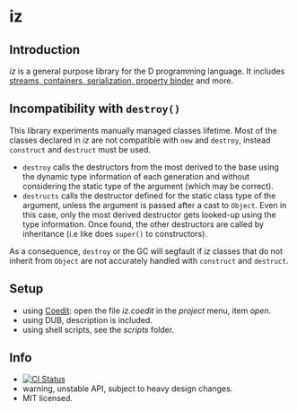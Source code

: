 iz
==

Introduction
------------
_iz_ is a general purpose library for the D programming language.
It includes [streams, containers, serialization, property binder](http://bbasile.github.io/iz/) and more.

Incompatibility with `destroy()`
--------------------------------

This library experiments manually managed classes lifetime.
Most of the classes declared in _iz_ are not compatible with `new` and `destroy`, instead `construct` and `destruct` must be used.

- `destroy` calls the destructors from the most derived to the base using the dynamic type information of each generation and without considering the static type of the argument (which may be correct).
- `destructs` calls the destructor defined for the static class type of the argument, unless the argument is passed after a cast to `Object`. Even in this case, only the most derived destructor gets looked-up using the type information. Once found, the other destructors are called by inheritance (i.e like does `super()` to constructors).

As a consequence, `destroy` or the GC will segfault if _iz_ classes that do not inherit from `Object` are not accurately handled with `construct` and `destruct`.

Setup
-----

- using [Coedit](https://github.com/BBasile/Coedit): open the file _iz.coedit_ in the _project_ menu, item _open_.
- using DUB, description is included.
- using shell scripts, see the _scripts_ folder.

Info
----
- [![CI Status](https://travis-ci.org/BBasile/iz.svg)](https://travis-ci.org/BBasile/iz)
- warning, unstable API, subject to heavy design changes.
- MIT licensed.